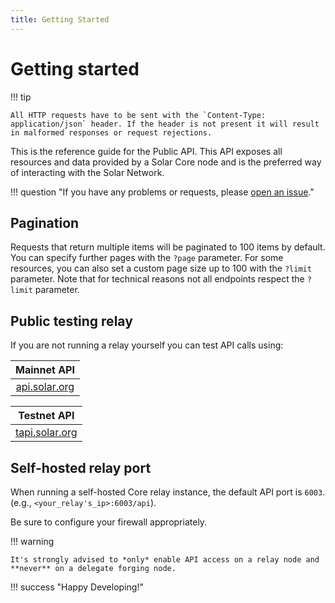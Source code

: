 ```yaml
---
title: Getting Started
---
```


# Getting started

!!! tip

    All HTTP requests have to be sent with the `Content-Type: application/json` header. If the header is not present it will result in malformed responses or request rejections.

This is the reference guide for the Public API. This API exposes all resources and data provided by a Solar Core node and is the preferred way of interacting with the Solar Network.

!!! question "If you have any problems or requests, please <a href="https://github.com/solar-network/core/issues/new/choose" target="_blank" rel="noopener noreferrer">open an issue</a>."

## Pagination

Requests that return multiple items will be paginated to 100 items by default. You can specify further pages with the `?page` parameter. For some resources, you can also set a custom page size up to 100 with the `?limit` parameter. Note that for technical reasons not all endpoints respect the `?limit` parameter.

## Public testing relay

If you are not running a relay yourself you can test API calls using:

|                                         Mainnet API                                         |
| :-----------------------------------------------------------------------------------------: |
| <a href="https://api.solar.org" target="_blank" rel="noopener noreferrer">api.solar.org</a> |

|                                          Testnet API                                          |
| :-------------------------------------------------------------------------------------------: |
| <a href="https://tapi.solar.org" target="_blank" rel="noopener noreferrer">tapi.solar.org</a> |

## Self-hosted relay port

When running a self-hosted Core relay instance, the default API port is `6003`.  
(e.g., `<your_relay's_ip>:6003/api`).

Be sure to configure your firewall appropriately.

!!! warning

    It's strongly advised to *only* enable API access on a relay node and **never** on a delegate forging node.

!!! success "Happy Developing!"
